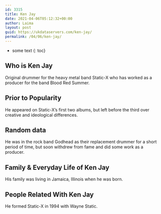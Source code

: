 ```yaml
---
id: 3315
title: Ken Jay
date: 2021-04-06T05:12:32+00:00
author: Laima
layout: post
guid: https://ukdataservers.com/ken-jay/
permalink: /04/06/ken-jay/
---
```


* some text
{: toc}


## Who is Ken Jay
                  
                  
                  
Original drummer for the heavy metal band Static-X who has worked as a producer for the band Blood Red Summer.
                  
              
            
              
            
                
                
                
## Prior to Popularity
                  
                  
                  
He appeared on Static-X&#8217;s first two albums, but left before the third over creative and ideological differences.
                  
              
            
              
            
                
                
                
## Random data
                  
                  
                  
He was in the rock band Godhead as their replacement drummer for a short period of time, but soon withdrew from fame and did some work as a producer.
                  
              
            
              
            
                
                
                
## Family & Everyday Life of Ken Jay
                  
                  
                  
His family was living in Jamaica, Illinois when he was born.
                  
              
            
              
            
                
                
                
## People Related With Ken Jay
                  
                  
                  
He formed Static-X in 1994 with Wayne Static.
                  
              
            
              
            
                
              
            
              
              
            
            
              
            
          
          
          